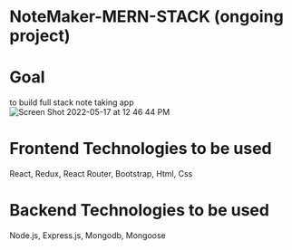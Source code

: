 # NoteMaker-MERN-STACK (ongoing project)

# Goal

to build full stack note taking app
![Screen Shot 2022-05-17 at 12 46 44 PM](https://user-images.githubusercontent.com/44241453/168898915-98e5e6a2-ac35-44c0-9539-3b586fc471d1.png)

# Frontend Technologies to be used

React, Redux, React Router, Bootstrap, Html, Css

# Backend Technologies to be used

Node.js, Express.js, Mongodb, Mongoose
